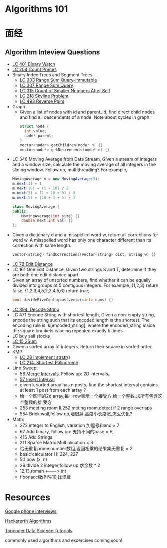 # Algorithms 101

# 面经
## Algorithm Inteview Questions
* [LC 401 Binary Watch](https://leetcode.com/problems/binary-watch/#/description)
* [LC 204 Count Primes](https://leetcode.com/problems/count-primes/#/description)
* Binary Index Trees and Segment Trees
  * [LC 303 Range Sum Query-Immutable](https://leetcode.com/problems/range-sum-query-immutable/#/description)
  * [LC 307 Range Sum Query](https://leetcode.com/problems/range-sum-query-mutable/#/description)
  * [LC 315 Count of Smaller Numbers After Self](https://leetcode.com/problems/count-of-smaller-numbers-after-self/#/description)
  * [LC 218 Skyline Problem](https://leetcode.com/problems/the-skyline-problem/#/description)
  * [LC 493 Reverse Pairs](https://leetcode.com/problems/reverse-pairs/#/description)
* Graph
  * Given a list of nodes with id and parent_id, find direct child nodes and find all descendents of a node. Note about cycles in graph.
    ```C++
    struct node {
      int value;
      node* parent;
    }
    vector<node*> getChildren(node* n) {}
    vector<node*> getDescendents(node* n) {}
    ```
* LC 346 Moving Average from Data Stream, Given a stream of integers and a window size, calculate the moving average of all integers in the sliding window. Follow up, multithreading?
  For example,
  ```java
  MovingAverage m = new MovingAverage(3);
  m.next(1) = 1
  m.next(10) = (1 + 10) / 2
  m.next(3) = (1 + 10 + 3) / 3
  m.next(5) = (10 + 3 + 5) / 3
  ```
  ```C++
  class MovingAverage {
  public:
      MovingAverage(int size) {}
      double next(int val) {}
  };
  ```
* Given a dictionary d and a misspelled word w, return all corrections for word w. A misspelled word has only one character different than its correction with same length. 
  ```C++
  vector<string> findCorrections(vector<string> dict, string w) {}
  ```
* [LC 72 Edit Distance](https://leetcode.com/problems/edit-distance/#/description)
* LC 161 One Edit Distance, Given two strings S and T, determine if they are both one edit distance apart.
* Given an array of unsorted numbers, find whether it can be equally divided into groups of 5 contigous integers. For example, {1,2,3} return false, {1,2,3,4,5,2,3,4,5,6} return true;
  ```C++
  bool divideFiveContigous(vector<int> nums) {}
  ```
* [LC 394. Decode String](https://leetcode.com/problems/decode-string/#/description)
* LC 471 Encode String with shortest length, Given a non-empty string, encode the string such that its encoded length is the shortest. The encoding rule is: k[encoded_string], where the encoded_string inside the square brackets is being repeated exactly k times.
* LC buy sell stocks
* [LC 15 3Sum](https://leetcode.com/problems/3sum/#/description)
* Given a sorted array of integers. Return their square in sorted order.
* KMP
  * [LC 28 Implement strstr()](https://leetcode.com/problems/implement-strstr/#/description)
  * [LC 214. Shortest Palindrome](https://leetcode.com/problems/shortest-palindrome/#/description)
* Line Sweep:
  * [56 Merge Intervals](https://leetcode.com/problems/merge-intervals/#/description). Follow up: 2D intervals。
  * [57 Insert Interval](https://leetcode.com/problems/insert-interval/#/description)
  * given k sorted array has n posts, find the shortest interval contains at least 1 post from each array ?
  * 给一个区间的2d array,每一row表示一个接受方,给一个整数,求所有包含这个整数的接
受方
  * 253 meeting room II,252 meting room,detect if 2 range overlaps
  * 554 Brick wall,follow up,墙很扁,高度小长度宽,怎么优化?
* Math:
  * 273 integer to English, variation 加逗号和and × 7
  * 67 Add binary, follow up: 支持不同的base × 6,
  * 415 Add Strings
  * 311 Sparse Matrix Multiplication × 3
  * 给无重复prime number数组,返回相乘的结果集无重复 × 2
  * basic calculator I II,224, 227
  * 50 pow (x, n)
  * 29 divide 2 integer,follow up,求余数 * 2
  * 12,13,roman <---> int
  * fibonacci数列%10,找规律
    
# Resources
[Google phone interviews](https://github.com/jeromejj/GooglePhoneScreenBible/blob/master/GooglePhoneScreenBible.md)

[Hackererth Algorithms](https://www.hackerearth.com/practice/algorithms/graphs/graph-representation/tutorial/)

[Topcoder Data Science Tutorials](https://www.topcoder.com/community/data-science/data-science-tutorials/)



commonly used algorithms and excercises coming soon!
